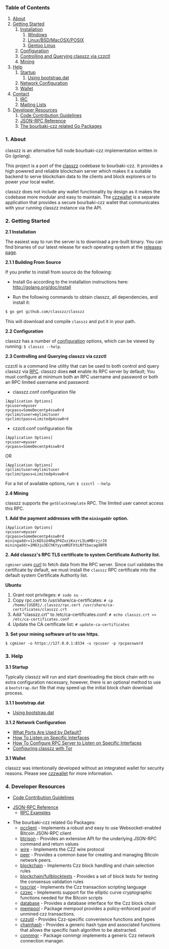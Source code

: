 ### Table of Contents
1. [About](#About)
2. [Getting Started](#GettingStarted)
    1. [Installation](#Installation)
        1. [Windows](#WindowsInstallation)
        2. [Linux/BSD/MacOSX/POSIX](#PosixInstallation)
          1. [Gentoo Linux](#GentooInstallation)
    2. [Configuration](#Configuration)
    3. [Controlling and Querying classzz via czzctl](#BchctlConfig)
    4. [Mining](#Mining)
3. [Help](#Help)
    1. [Startup](#Startup)
        1. [Using bootstrap.dat](#BootstrapDat)
    2. [Network Configuration](#NetworkConfig)
    3. [Wallet](#Wallet)
4. [Contact](#Contact)
    1. [IRC](#ContactIRC)
    2. [Mailing Lists](#MailingLists)
5. [Developer Resources](#DeveloperResources)
    1. [Code Contribution Guidelines](#ContributionGuidelines)
    2. [JSON-RPC Reference](#JSONRPCReference)
    3. [The bourbaki-czz related Go Packages](#GoPackages)

<a name="About" />

### 1. About

classzz is an alternative full node bourbaki-czz implementation written in Go (golang).

This project is a port of the [classzz](https://github.com/classzz/classzz) codebase to bourbaki-czz. It provides a high powered
and reliable blockchain server which makes it a suitable backend to serve blockchain data to lite clients and block explorers
or to power your local wallet.

classzz does not include any wallet functionality by design as it makes the codebase more modular and easy to maintain. 
The [czzwallet](https://github.com/classzz/czzwallet) is a separate application that provides a secure bourbaki-czz wallet 
that communicates with your running classzz instance via the API.

<a name="GettingStarted" />

### 2. Getting Started

<a name="Installation" />

**2.1 Installation**

The easiest way to run the server is to download a pre-built binary. You can find binaries of our latest release for each operating system at the [releases page](https://github.com/classzz/classzz/releases).

<a name="WindowsInstallation" />

**2.1.1 Building From Source**<br />

If you prefer to install from source do the following:

- Install Go according to the installation instructions here:
  http://golang.org/doc/install

- Run the following commands to obtain classzz, all dependencies, and install it:

```bash
$ go get github.com/classzz/classzz
```

This will download and compile `classzz` and put it in your path.

**2.2 Configuration**

classzz has a number of [configuration](http://godoc.org/github.com/classzz/classzz)
options, which can be viewed by running: `$ classzz --help`.

<a name="BchctlConfig" />

**2.3 Controlling and Querying classzz via czzctl**

czzctl is a command line utility that can be used to both control and query classzz
via [RPC](http://www.wikipedia.org/wiki/Remote_procedure_call).  classzz does
**not** enable its RPC server by default;  You must configure at minimum both an
RPC username and password or both an RPC limited username and password:

* classzz.conf configuration file
```
[Application Options]
rpcuser=myuser
rpcpass=SomeDecentp4ssw0rd
rpclimituser=mylimituser
rpclimitpass=Limitedp4ssw0rd
```
* czzctl.conf configuration file
```
[Application Options]
rpcuser=myuser
rpcpass=SomeDecentp4ssw0rd
```
OR
```
[Application Options]
rpclimituser=mylimituser
rpclimitpass=Limitedp4ssw0rd
```
For a list of available options, run: `$ czzctl --help`

<a name="Mining" />

**2.4 Mining**

classzz supports the `getblocktemplate` RPC.
The limited user cannot access this RPC.


**1. Add the payment addresses with the `miningaddr` option.**

```
[Application Options]
rpcuser=myuser
rpcpass=SomeDecentp4ssw0rd
miningaddr=12c6DSiU4Rq3P4ZxziKxzrL5LmMBrzjrJX
miningaddr=1M83ju3EChKYyysmM2FXtLNftbacagd8FR
```

**2. Add classzz's RPC TLS certificate to system Certificate Authority list.**

`cgminer` uses [curl](http://curl.haxx.se/) to fetch data from the RPC server.
Since curl validates the certificate by default, we must install the `classzz` RPC
certificate into the default system Certificate Authority list.

**Ubuntu**

1. Grant root privileges: `# sudo su -`
2. Copy rpc.cert to /usr/share/ca-certificates: `# cp /home/{USER}/.classzz/rpc.cert /usr/share/ca-certificates/classzz.crt`
3. Add "classzz.crt" to /etc/ca-certificates.conf: `# echo classzz.crt >> /etc/ca-certificates.conf`
4. Update the CA certificate list: `# update-ca-certificates`

**3. Set your mining software url to use https.**

`$ cgminer -o https://127.0.0.1:8334 -u rpcuser -p rpcpassword`

<a name="Help" />

### 3. Help

<a name="Startup" />

**3.1 Startup**

Typically classzz will run and start downloading the block chain with no extra
configuration necessary, however, there is an optional method to use a
`bootstrap.dat` file that may speed up the initial block chain download process.

<a name="BootstrapDat" />

**3.1.1 bootstrap.dat**

* [Using bootstrap.dat](https://github.com/classzz/classzz/tree/master/docs/using_bootstrap_dat.md)

<a name="NetworkConfig" />

**3.1.2 Network Configuration**

* [What Ports Are Used by Default?](https://github.com/classzz/classzz/tree/master/docs/default_ports.md)
* [How To Listen on Specific Interfaces](https://github.com/classzz/classzz/tree/master/docs/configure_peer_server_listen_interfaces.md)
* [How To Configure RPC Server to Listen on Specific Interfaces](https://github.com/classzz/classzz/tree/master/docs/configure_rpc_server_listen_interfaces.md)
* [Configuring classzz with Tor](https://github.com/classzz/classzz/tree/master/docs/configuring_tor.md)

<a name="Wallet" />

**3.1 Wallet**

classzz was intentionally developed without an integrated wallet for security
reasons.  Please see [czzwallet](https://github.com/classzz/czzwallet) for more
information.

<a name="DeveloperResources" />

### 4. Developer Resources

<a name="ContributionGuidelines" />

* [Code Contribution Guidelines](https://github.com/classzz/classzz/tree/master/docs/code_contribution_guidelines.md)

<a name="JSONRPCReference" />

* [JSON-RPC Reference](https://github.com/classzz/classzz/tree/master/docs/json_rpc_api.md)
    * [RPC Examples](https://github.com/classzz/classzz/tree/master/docs/json_rpc_api.md#ExampleCode)

<a name="GoPackages" />

* The bourbaki-czz related Go Packages:
    * [pcclient](https://github.com/classzz/classzz/tree/master/rpcclient) - Implements a
      robust and easy to use Websocket-enabled Bitcoin JSON-RPC client
    * [btcjson](https://github.com/classzz/classzz/tree/master/btcjson) - Provides an extensive API
      for the underlying JSON-RPC command and return values
    * [wire](https://github.com/classzz/classzz/tree/master/wire) - Implements the
      CZZ wire protocol
    * [peer](https://github.com/classzz/classzz/tree/master/peer) -
      Provides a common base for creating and managing Bitcoin network peers.
    * [blockchain](https://github.com/classzz/classzz/tree/master/blockchain) -
      Implements Czz block handling and chain selection rules
    * [blockchain/fullblocktests](https://github.com/classzz/classzz/tree/master/blockchain/fullblocktests) -
      Provides a set of block tests for testing the consensus validation rules
    * [txscript](https://github.com/classzz/classzz/tree/master/txscript) -
      Implements the Czz transaction scripting language
    * [czzec](https://github.com/classzz/classzz/tree/master/czzec) - Implements
      support for the elliptic curve cryptographic functions needed for the
      Bitcoin scripts
    * [database](https://github.com/classzz/classzz/tree/master/database) -
      Provides a database interface for the Czz block chain
    * [mempool](https://github.com/classzz/classzz/tree/master/mempool) -
      Package mempool provides a policy-enforced pool of unmined czz
      transactions.
    * [czzutil](https://github.com/classzz/czzutil) - Provides Czz-specific
      convenience functions and types
    * [chainhash](https://github.com/classzz/classzz/tree/master/chaincfg/chainhash) -
      Provides a generic hash type and associated functions that allows the
      specific hash algorithm to be abstracted.
    * [connmgr](https://github.com/classzz/classzz/tree/master/connmgr) -
      Package connmgr implements a generic Czz network connection manager.
